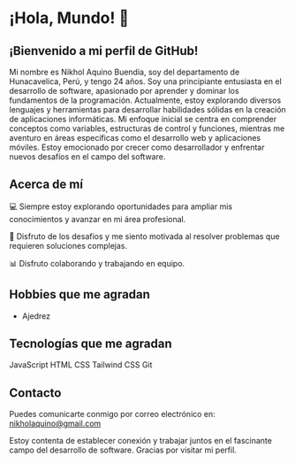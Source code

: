 # ¡Hola, Mundo! 👋
## ¡Bienvenido a mi perfil de GitHub!
Mi nombre es Nikhol Aquino Buendia, soy del departamento de Hunacavelica, Perú, y tengo 24 años. Soy una principiante entusiasta en el desarrollo de software, apasionado por aprender y dominar los fundamentos de la programación. Actualmente, estoy explorando diversos lenguajes y herramientas para desarrollar habilidades sólidas en la creación de aplicaciones informáticas. Mi enfoque inicial se centra en comprender conceptos como variables, estructuras de control y funciones, mientras me aventuro en áreas específicas como el desarrollo web y aplicaciones móviles. Estoy emocionado por crecer como desarrollador y enfrentar nuevos desafíos en el campo del software.
## Acerca de mí

💻 Siempre estoy explorando oportunidades para ampliar mis conocimientos y avanzar en mi área profesional.

🤖 Disfruto de los desafíos y me siento motivada al resolver problemas que requieren soluciones complejas.

📊 Disfruto colaborando y trabajando en equipo.

## Hobbies que me agradan 
- Ajedrez

## Tecnologías que me agradan
JavaScript 
HTML
CSS
Tailwind CSS
Git

## Contacto
Puedes comunicarte conmigo por correo electrónico en: nikholaquino@gmail.com

Estoy contenta de establecer conexión y trabajar juntos en el fascinante campo del desarrollo de software.
Gracias por visitar mi perfil.



